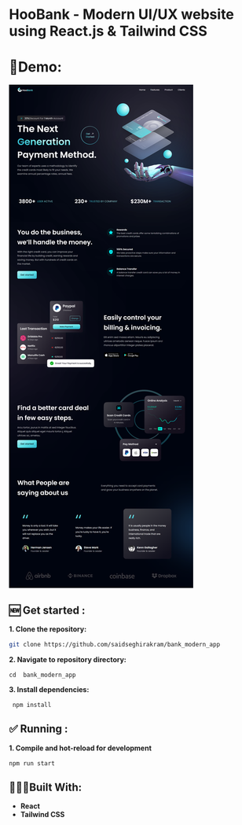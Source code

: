 # HooBank - Modern UI/UX website using React.js & Tailwind CSS

# 🎦Demo:

<img src="./public/website.png">

## 🆕 Get started : 
**1. Clone the repository:**
```bash
git clone https://github.com/saidseghirakram/bank_modern_app
```
**2. Navigate to repository directory:**
```
cd  bank_modern_app
```
**3. Install dependencies:**
```
 npm install
```

## ✅ Running :
**1. Compile and hot-reload for development**
```
npm run start
```
## 👨🏻‍💻Built With:

- **React**
- **Tailwind CSS**















